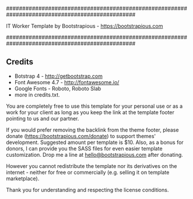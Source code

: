 ################################################################################################

IT Worker Template by Bootstrapious -  https://bootstrapious.com

################################################################################################


Credits
---------

- Botstrap 4 - http://getbootstrap.com
- Font Awesome 4.7 - http://fontawesome.io/
- Google Fonts - Roboto, Roboto Slab
- more in credits.txt.


You are completely free to use this template for your personal use or as a work for your client as 
long as you keep the link at the template footer pointing to us and our partner. 

If you would prefer removing the backlink from the theme footer, please donate (https://bootstrapious.com/donate) 
to support themes' development. Suggested amount per template is $10. 
Also, as a bonus for donors, I can provide you the SASS files for even easier template customization. Drop me a line at hello@bootstrapious.com after donating.

However you cannot redistribute the template nor its derivatives on the internet - neither for free or commercially (e.g. selling it on template marketplace).

Thank you for understanding and respecting the license conditions.

